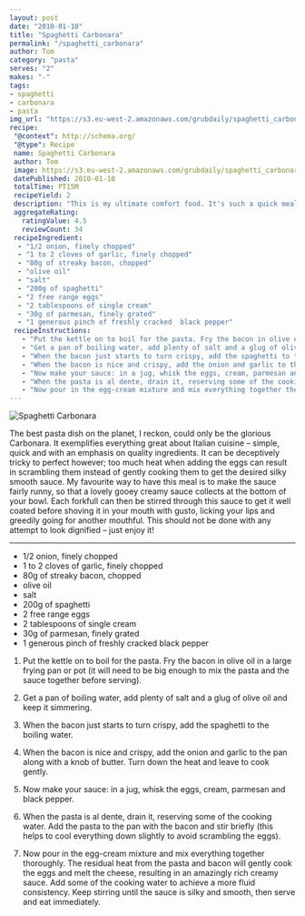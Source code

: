 ```yaml
---
layout: post
date: "2010-01-10"
title: "Spaghetti Carbonara"
permalink: "/spaghetti_carbonara"
author: Tom
category: "pasta"
serves: "2"
makes: "-"
tags:
- spaghetti
- carbonara
- pasta
img_url: "https://s3.eu-west-2.amazonaws.com/grubdaily/spaghetti_carbonara.jpg"
recipe:
 "@context": http://schema.org/
 "@type": Recipe
 name: Spaghetti Carbonara
 author: Tom
 image: https://s3.eu-west-2.amazonaws.com/grubdaily/spaghetti_carbonara.jpg
 datePublished: 2010-01-10
 totalTime: PT15M
 recipeYield: 2
 description: "This is my ultimate comfort food. It's such a quick meal to prepare too; a great option for a weeknight meal."
 aggregateRating:
   ratingValue: 4.5
   reviewCount: 34
 recipeIngredient:
  - "1/2 onion, finely chopped"
  - "1 to 2 cloves of garlic, finely chopped"
  - "80g of streaky bacon, chopped"
  - "olive oil"
  - "salt"
  - "200g of spaghetti"
  - "2 free range eggs"
  - "2 tablespoons of single cream"
  - "30g of parmesan, finely grated"
  - "1 generous pinch of freshly cracked  black pepper"
 recipeInstructions:
   - "Put the kettle on to boil for the pasta. Fry the bacon in olive oil in a large frying pan or pot (it will need to be big enough to mix the pasta and the sauce together before serving)."
   - "Get a pan of boiling water, add plenty of salt and a glug of olive oil and keep it simmering."
   - "When the bacon just starts to turn crispy, add the spaghetti to the boiling water."
   - "When the bacon is nice and crispy, add the onion and garlic to the pan along with a knob of butter. Turn down the heat and leave to cook gently."
   - "Now make your sauce: in a jug, whisk the eggs, cream, parmesan and black pepper. "
   - "When the pasta is al dente, drain it, reserving some of the cooking water. Add the pasta to the pan with the bacon and stir briefly (this helps to cool everything down slightly to avoid scrambling the eggs)."
   - "Now pour in the egg-cream mixture and mix everything together thoroughly. The residual heat from the pasta and bacon will gently cook the eggs and melt the cheese, resulting in an amazingly rich creamy sauce. Add some of the cooking water to achieve a more fluid consistency. Keep stirring until the sauce is silky and smooth, then serve and eat immediately."
---
```

<img src="https://s3.eu-west-2.amazonaws.com/grubdaily/spaghetti_carbonara.jpg" alt="Spaghetti Carbonara" />

The best pasta dish on the planet, I reckon, could only be the glorious Carbonara. It exemplifies everything great about Italian cuisine – simple, quick and with an emphasis on quality ingredients. It can be deceptively tricky to perfect however; too much heat when adding the eggs can result in scrambling them instead of gently cooking them to get the desired silky smooth sauce. My favourite way to have this meal is to make the sauce fairly runny, so that a lovely gooey creamy sauce collects at the bottom of your bowl. Each forkfull can then be stirred through this sauce to get it well coated before shoving it in your mouth with gusto, licking your lips and greedily going for another mouthful. This should not be done with any attempt to look dignified – just enjoy it!

---
* 1/2 onion, finely chopped
* 1 to 2 cloves of garlic, finely chopped
* 80g of streaky bacon, chopped
* olive oil
* salt
* 200g of spaghetti
* 2 free range eggs
* 2 tablespoons of single cream
* 30g of parmesan, finely grated
* 1 generous pinch of freshly cracked  black pepper

1. Put the kettle on to boil for the pasta. Fry the bacon in olive oil in a large frying pan or pot (it will need to be big enough to mix the pasta and the sauce together before serving).

2. Get a pan of boiling water, add plenty of salt and a glug of olive oil and keep it simmering.

3. When the bacon just starts to turn crispy, add the spaghetti to the boiling water.

4. When the bacon is nice and crispy, add the onion and garlic to the pan along with a knob of butter. Turn down the heat and leave to cook gently.

5. Now make your sauce: in a jug, whisk the eggs, cream, parmesan and black pepper.

6. When the pasta is al dente, drain it, reserving some of the cooking water. Add the pasta to the pan with the bacon and stir briefly (this helps to cool everything down slightly to avoid scrambling the eggs).

7. Now pour in the egg-cream mixture and mix everything together thoroughly. The residual heat from the pasta and bacon will gently cook the eggs and melt the cheese, resulting in an amazingly rich creamy sauce. Add some of the cooking water to achieve a more fluid consistency. Keep stirring until the sauce is silky and smooth, then serve and eat immediately.
